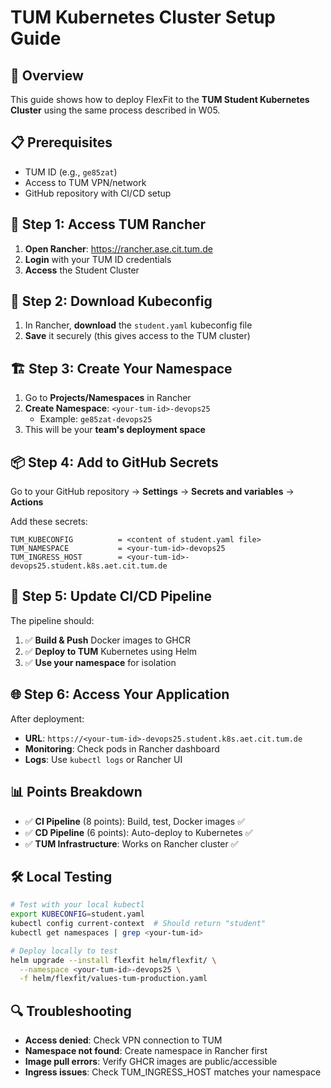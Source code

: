 # TUM Kubernetes Cluster Setup Guide

## 🎯 **Overview**
This guide shows how to deploy FlexFit to the **TUM Student Kubernetes Cluster** using the same process described in W05.

## 📋 **Prerequisites**
- TUM ID (e.g., `ge85zat`)
- Access to TUM VPN/network
- GitHub repository with CI/CD setup

## 🚀 **Step 1: Access TUM Rancher**

1. **Open Rancher**: https://rancher.ase.cit.tum.de
2. **Login** with your TUM ID credentials  
3. **Access** the Student Cluster

## 🔑 **Step 2: Download Kubeconfig**

1. In Rancher, **download** the `student.yaml` kubeconfig file
2. **Save** it securely (this gives access to the TUM cluster)

## 🏗️ **Step 3: Create Your Namespace**

1. Go to **Projects/Namespaces** in Rancher
2. **Create Namespace**: `<your-tum-id>-devops25`
   - Example: `ge85zat-devops25`
3. This will be your **team's deployment space**

## 📦 **Step 4: Add to GitHub Secrets**

Go to your GitHub repository → **Settings** → **Secrets and variables** → **Actions**

Add these secrets:

```
TUM_KUBECONFIG          = <content of student.yaml file>
TUM_NAMESPACE           = <your-tum-id>-devops25  
TUM_INGRESS_HOST        = <your-tum-id>-devops25.student.k8s.aet.cit.tum.de
```

## 🔧 **Step 5: Update CI/CD Pipeline**

The pipeline should:
1. ✅ **Build & Push** Docker images to GHCR
2. ✅ **Deploy to TUM** Kubernetes using Helm
3. ✅ **Use your namespace** for isolation

## 🌐 **Step 6: Access Your Application**

After deployment:
- **URL**: `https://<your-tum-id>-devops25.student.k8s.aet.cit.tum.de`
- **Monitoring**: Check pods in Rancher dashboard
- **Logs**: Use `kubectl logs` or Rancher UI

## 📊 **Points Breakdown**
- ✅ **CI Pipeline** (8 points): Build, test, Docker images ✅
- ✅ **CD Pipeline** (6 points): Auto-deploy to Kubernetes ✅  
- ✅ **TUM Infrastructure**: Works on Rancher cluster ✅

## 🛠️ **Local Testing**
```bash
# Test with your local kubectl
export KUBECONFIG=student.yaml
kubectl config current-context  # Should return "student"
kubectl get namespaces | grep <your-tum-id>

# Deploy locally to test
helm upgrade --install flexfit helm/flexfit/ \
  --namespace <your-tum-id>-devops25 \
  -f helm/flexfit/values-tum-production.yaml
```

## 🔍 **Troubleshooting**
- **Access denied**: Check VPN connection to TUM
- **Namespace not found**: Create namespace in Rancher first  
- **Image pull errors**: Verify GHCR images are public/accessible
- **Ingress issues**: Check TUM_INGRESS_HOST matches your namespace 